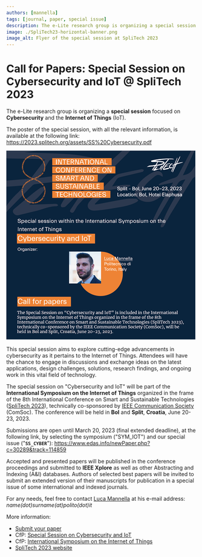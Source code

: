 ```yaml
---
authors: [mannella]
tags: [journal, paper, special issue]
description: The e-Lite research group is organizing a special session focused on Cybersecurity and the Internet of Things, and it is inviting submissions until March 20, 2023.
image: ./SpliTech23-horizontal-banner.png
image_alt: Flyer of the special session at SpliTech 2023
---
```


# Call for Papers: Special Session on Cybersecurity and IoT @ SpliTech 2023

The e-Lite research group is organizing a **special session** focused on **Cybersecurity** and the **Internet of Things** (IoT).

The poster of the special session, with all the relevant information, is available at the following link: https://2023.splitech.org/assets/SS%20Cybersecurity.pdf

![CfP banner](SpliTech23-post.png)

<!-- truncate -->

This special session aims to explore cutting-edge advancements in cybersecurity as it pertains to the Internet of Things. Attendees will have the chance to engage in discussions and exchange ideas on the latest applications, design challenges, solutions, research findings, and ongoing work in this vital field of technology.

The special session on "Cybersecurity and IoT" will be part of the **International Symposium on the Internet of Things** organized in the frame of the 8th International Conference on Smart and Sustainable Technologies ([SpliTech 2023](https://2023.splitech.org/home)), technically co-sponsored by [IEEE Communication Society](https://www.comsoc.org/conferences-events/international-conference-smart-and-sustainable-technologies-2023) (ComSoc).
The conference will be held in **Bol** and **Split**, **Croatia**, June 20-23, 2023.

Submissions are open until March 20, 2023 (final extended deadline), at the following link, by selecting the symposium ("SYM_IOT") and our special issue ("**`SS_CYBER`**"):
https://www.edas.info/newPaper.php?c=30289&track=114859

Accepted and presented papers will be published in the conference proceedings and submitted to **IEEE Xplore** as well as other Abstracting and Indexing (A&I) databases. Authors of selected best papers will be invited to submit an extended
version of their manuscripts for publication in a special issue of some international and indexed journals.

For any needs, feel free to contact [Luca Mannella](https://www.polito.it/en/staff?p=luca.mannella) at his e-mail address: _name(dot)surname(at)polito(dot)it_

More information:

- [Submit your paper](https://www.edas.info/newPaper.php?c=30289&track=114859)
- CfP: [Special Session on Cybersecurity and IoT](https://2023.splitech.org/assets/SS%20Cybersecurity.pdf)
- CfP: [International Symposium on the Internet of Things](https://2023.splitech.org/assets/SYM%20IoT%20F.pdf)
- [SpliTech 2023 website](https://2023.splitech.org/home)
